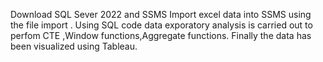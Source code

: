 Download SQL Sever 2022 and SSMS
Import excel data into SSMS using the file import .
Using SQL code data exporatory analysis is carried out to perfom CTE ,Window functions,Aggregate functions.
Finally the data has been visualized using Tableau.
